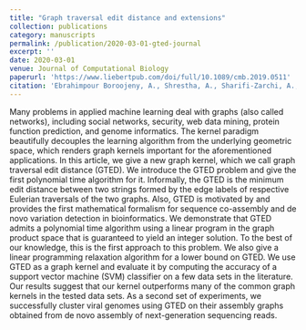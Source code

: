 ```yaml
---
title: "Graph traversal edit distance and extensions"
collection: publications
category: manuscripts
permalink: /publication/2020-03-01-gted-journal
excerpt: ''
date: 2020-03-01
venue: Journal of Computational Biology 
paperurl: 'https://www.liebertpub.com/doi/full/10.1089/cmb.2019.0511'
citation: 'Ebrahimpour Boroojeny, A., Shrestha, A., Sharifi-Zarchi, A., Gallagher, S. R., Sahinalp, S. C., & Chitsaz, H. (2020). Graph traversal edit distance and extensions. Journal of Computational Biology, 27(3), 317-329.'
---
```


Many problems in applied machine learning deal with graphs (also called networks), including social networks, security, web data mining, protein function prediction, and genome informatics. The kernel paradigm beautifully decouples the learning algorithm from the underlying geometric space, which renders graph kernels important for the aforementioned applications. In this article, we give a new graph kernel, which we call graph traversal edit distance (GTED). We introduce the GTED problem and give the first polynomial time algorithm for it. Informally, the GTED is the minimum edit distance between two strings formed by the edge labels of respective Eulerian traversals of the two graphs. Also, GTED is motivated by and provides the first mathematical formalism for sequence co-assembly and de novo variation detection in bioinformatics. We demonstrate that GTED admits a polynomial time algorithm using a linear program in the graph product space that is guaranteed to yield an integer solution. To the best of our knowledge, this is the first approach to this problem. We also give a linear programming relaxation algorithm for a lower bound on GTED. We use GTED as a graph kernel and evaluate it by computing the accuracy of a support vector machine (SVM) classifier on a few data sets in the literature. Our results suggest that our kernel outperforms many of the common graph kernels in the tested data sets. As a second set of experiments, we successfully cluster viral genomes using GTED on their assembly graphs obtained from de novo assembly of next-generation sequencing reads.
